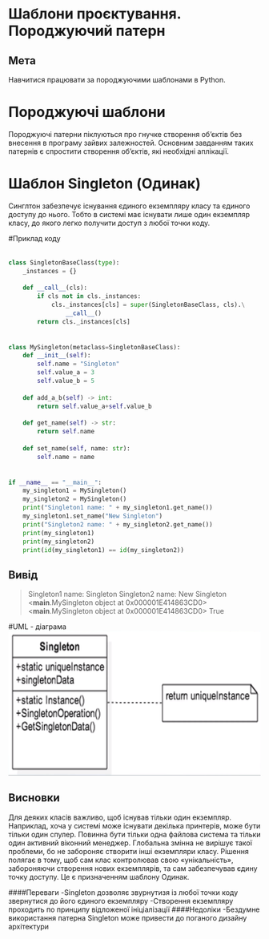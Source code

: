 # Шаблони проєктування. Породжуючий патерн

## Мета

Навчитися працювати за породжуючими шаблонами в Python.

# Породжуючі шаблони

Породжуючі патерни піклуються про гнучке створення об’єктів без внесення в програму зайвих залежностей. Основним завданням таких
патернів є спростити створення об’єктів, які необхідні аплікації.

# Шаблон Singleton (Одинак)

Синглтон забезпечує існування єдиного екземпляру класу та єдиного доступу до нього. Тобто в системі має
існувати лише один екземпляр класу, до якого легко получити доступ з любої точки коду.

#Приклад коду

```python

class SingletonBaseClass(type):
    _instances = {}

    def __call__(cls):
        if cls not in cls._instances:
            cls._instances[cls] = super(SingletonBaseClass, cls).\
                __call__()
        return cls._instances[cls]


class MySingleton(metaclass=SingletonBaseClass):
    def __init__(self):
        self.name = "Singleton"
        self.value_a = 3
        self.value_b = 5

    def add_a_b(self) -> int:
        return self.value_a+self.value_b

    def get_name(self) -> str:
        return self.name

    def set_name(self, name: str):
        self.name = name


if __name__ == "__main__":
    my_singleton1 = MySingleton()
    my_singleton2 = MySingleton()
    print("Singleton1 name: " + my_singleton1.get_name())
    my_singleton1.set_name("New Singleton")
    print("Singleton2 name: " + my_singleton2.get_name())
    print(my_singleton1)
    print(my_singleton2)
    print(id(my_singleton1) == id(my_singleton2))
```
## Вивід
>Singleton1 name: Singleton
>Singleton2 name: New Singleton
><__main__.MySingleton object at 0x000001E414863CD0>
><__main__.MySingleton object at 0x000001E414863CD0>
True

#UML - діаграма
![Singleton](Singleton.png)

## Висновки

Для деяких класів важливо, щоб існував тільки один екземпляр. Наприклад, хоча у системі може існувати декілька принтерів, може бути тільки один спулер. Повинна бути тільки одна файлова система та тільки один активний віконний менеджер.
Глобальна змінна не вирішує такої проблеми, бо не забороняє створити інші екземпляри класу.
Рішення полягає в тому, щоб сам клас контролював свою «унікальність», забороняючи створення нових екземплярів, та сам забезпечував єдину точку доступу. Це є призначенням шаблону Одинак.

####Переваги
-Singleton дозволяє звурнутизя із любої точки коду звернутися до його єдиного екземпляру
-Створення екземпляру проходить по принципу відложеної ініціалізації
####Недоліки
-Бездумне використання патерна Singleton може привести до поганого дизайну архітектури
